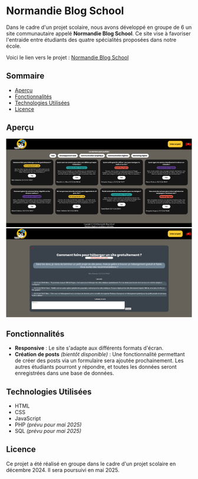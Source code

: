 # Normandie Blog School

Dans le cadre d'un projet scolaire, nous avons développé en groupe de 6 un site communautaire appelé **Normandie Blog School**. Ce site vise à favoriser l'entraide entre étudiants des quatre spécialités proposées dans notre école.

Voici le lien vers le projet : [Normandie Blog School](https://nino-rameau.github.io/normandie-blog-school/index.html)

## Sommaire

- [Aperçu](#aperçu)
- [Fonctionnalités](#fonctionnalités)
- [Technologies Utilisées](#technologies-utilisées)
- [Licence](#licence)

## Aperçu

![Page d'accueil](accueil.png)  
![Page d'exemple d'un post](post.png)

## Fonctionnalités

- **Responsive** : Le site s'adapte aux différents formats d'écran.
- **Création de posts** _(bientôt disponible)_ : Une fonctionnalité permettant de créer des posts via un formulaire sera ajoutée prochainement. Les autres étudiants pourront y répondre, et toutes les données seront enregistrées dans une base de données.

## Technologies Utilisées

- HTML
- CSS
- JavaScript
- PHP _(prévu pour mai 2025)_
- SQL _(prévu pour mai 2025)_

## Licence

Ce projet a été réalisé en groupe dans le cadre d'un projet scolaire en décembre 2024. Il sera poursuivi en mai 2025.
